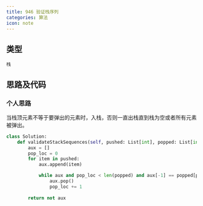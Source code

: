 ```yaml
---
title: 946 验证栈序列
categories: 算法
icon: note
---
```


## 类型

`栈`

## 思路及代码

### 个人思路

当栈顶元素不等于要弹出的元素时，入栈，否则一直出栈直到栈为空或者所有元素被弹出。

```python
class Solution:
    def validateStackSequences(self, pushed: List[int], popped: List[int]) -> bool:
        aux = []
        pop_loc = 0
        for item in pushed:
            aux.append(item)

            while aux and pop_loc < len(popped) and aux[-1] == popped[pop_loc]:
                aux.pop()
                pop_loc += 1
        
        return not aux
```
